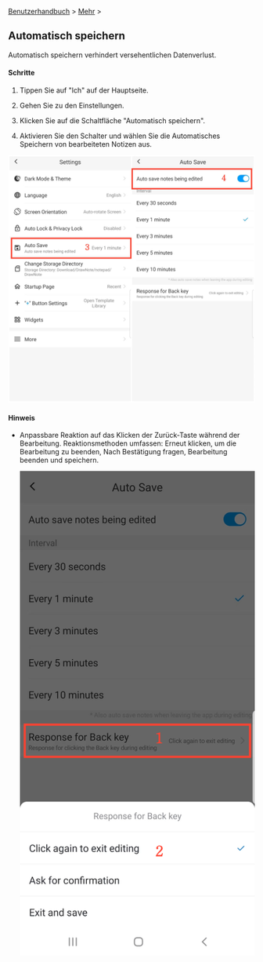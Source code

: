 [Benutzerhandbuch](/dragonnest/drawnote/manual/de) > [Mehr](/dragonnest/drawnote/manual/de/more) >

Automatisch speichern
---
Automatisch speichern verhindert versehentlichen Datenverlust.

#### Schritte

1. Tippen Sie auf "lch" auf der Hauptseite.

2. Gehen Sie zu den Einstellungen.

3. Klicken Sie auf die Schaltfläche "Automatisch speichern".

4. Aktivieren Sie den Schalter und wählen Sie die Automatisches Speichern von bearbeiteten Notizen aus.

![Automatisch speichern 1](imgs/autosave3.png)


#### Hinweis
- Anpassbare Reaktion auf das Klicken der Zurück-Taste während der Bearbeitung. Reaktionsmethoden umfassen: Erneut klicken, um die Bearbeitung zu beenden, Nach Bestätigung fragen, Bearbeitung beenden und speichern.

  ![Automatisch speichern 3](imgs/autosave2.png)